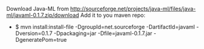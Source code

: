 Download Java-ML from http://sourceforge.net/projects/java-ml/files/java-ml/javaml-0.1.7.zip/download
Add it to you maven repo:

 * $ mvn install:install-file -DgroupId=net.sourceforge -DartifactId=javaml -Dversion=0.1.7 -Dpackaging=jar -Dfile=javaml-0.1.7.jar -DgeneratePom=true